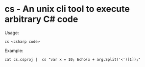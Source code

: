# cs - An unix cli tool to execute arbitrary C# code

Usage:
```
cs <csharp code>
```

Example:
```
cat cs.csproj |  cs "var x = 10; Echo(x + arg.Split('<')[1]);"
```
